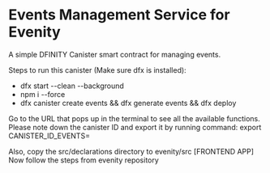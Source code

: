 # Events Management Service for Evenity

A simple DFINITY Canister smart contract for managing events.

Steps to run this canister (Make sure dfx is installed):

- dfx start --clean --background
- npm i --force
- dfx canister create events && dfx generate events && dfx deploy

Go to the URL that pops up in the terminal to see all the available functions.
Please note down the canister ID and export it by running command:  export CANISTER_ID_EVENTS=<CANISTER ID>

Also, copy the src/declarations directory to evenity/src [FRONTEND APP]
Now follow the steps from evenity repository